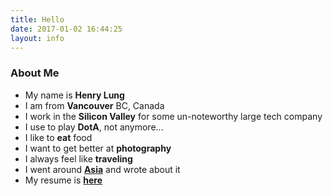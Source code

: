 ```yaml
---
title: Hello
date: 2017-01-02 16:44:25
layout: info
---
```

### About Me
- My name is **Henry Lung**
- I am from **Vancouver** BC, Canada
- I work in the **Silicon Valley** for some un-noteworthy large tech company
- I use to play **DotA**, not anymore...
- I like to **eat** food
- I want to get better at **photography**
- I always feel like **traveling**
- I went around **[Asia](http://asiaseeit.tumblr.com/)** and wrote about it
- My resume is **[here](/resume)**
